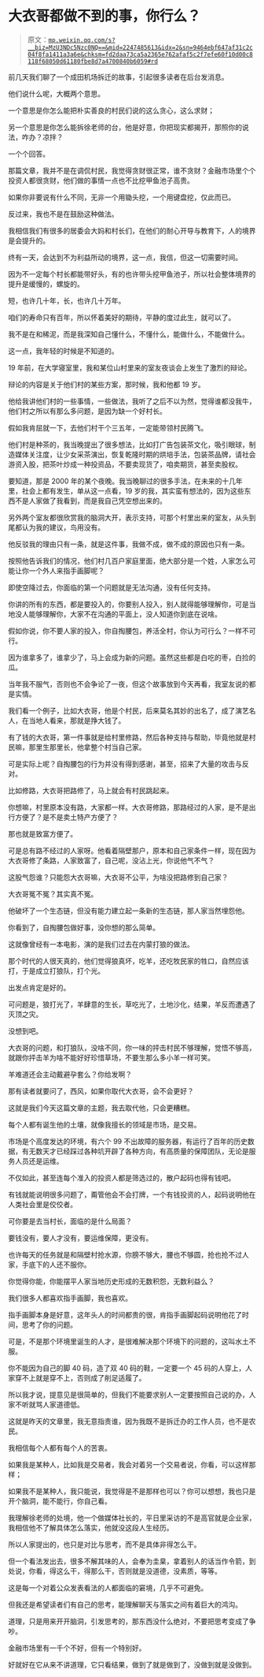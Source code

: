 # 大衣哥都做不到的事，你行么？

> 原文：[`mp.weixin.qq.com/s?__biz=MzU3NDc5Nzc0NQ==&mid=2247485613&idx=2&sn=9464ebf647af31c2c04f8fa1411a3a6e&chksm=fd2daa73ca5a2365e762afaf5c2f7efe60f10d00c8118f68050d61180fbe8d7a4700840b6059#rd`](http://mp.weixin.qq.com/s?__biz=MzU3NDc5Nzc0NQ==&mid=2247485613&idx=2&sn=9464ebf647af31c2c04f8fa1411a3a6e&chksm=fd2daa73ca5a2365e762afaf5c2f7efe60f10d00c8118f68050d61180fbe8d7a4700840b6059#rd)

前几天我们聊了一个成田机场拆迁的故事，引起很多读者在后台发消息。

他们说什么呢，大概两个意思。

一个意思是你怎么能把朴实善良的村民们说的这么贪心，这么求财；

另一个意思是你怎么能拆徐老师的台，他是好意，你把现实都揭开，那照你的说法，咋办？凉拌？

一个个回答。

那篇文章，我并不是在调侃村民，我觉得贪财很正常，谁不贪财？金融市场里个个投资人都很贪财，他们做的事情一点也不比挖甲鱼池子高贵。

如果你非要说有什么不同，无非一个用锄头挖，一个用键盘挖，仅此而已。

反过来，我也不是在鼓励这种做法。

我相信我们有很多的居委会大妈和村长们，在他们的耐心开导与教育下，人的境界是会提升的。

终有一天，会达到不为利益所动的境界，这一点，我信，但这一切需要时间。

因为不一定每个村长都能带好头，有的也许带头挖甲鱼池子，所以社会整体境界的提升是缓慢的，螺旋的。

短，也许几十年，长，也许几十万年。

咱们的寿命只有百年，所以怀着美好的期待，平静的度过此生，就可以了。

我不是在和稀泥，而是我深知自己懂什么，不懂什么，能做什么，不能做什么。

这一点，我年轻的时候是不知道的。

19 年前，在大学寝室里，我和某位山村里来的室友夜谈会上发生了激烈的辩论。

辩论的内容是关于他们村的某些方案，那时候，我和他都 19 岁。

他给我讲他们村的一些事情，一些做法，我听了之后不以为然，觉得谁都没我牛，他们村之所以有那么多问题，是因为缺一个好村长。

假如我肯屈就一下，去他们村干个三五年，一定能带领村民腾飞。

他们村是种茶的，我当晚提出了很多想法，比如打广告包装茶文化，吸引眼球，制造媒体关注度，让少女采茶演出，恢复乾隆时期的烘培手法，包装茶品牌，请社会游资入股，把茶叶炒成一种投资品，不要卖现货了，咱卖期货，甚至卖股权。

要知道，那是 2000 年的某个夜晚。我当晚聊过的很多手法，在未来的十几年里，社会上都有发生，单从这一点看，19 岁的我，其实蛮有想法的，因为这些东西不是人家做了我看到，而是我自己凭空想出来的。

另外两个室友都很欣赏我的脑洞大开，表示支持，可那个村里出来的室友，从头到尾都认为我的建议，鸟用没有。

他反驳我的理由只有一条，就是这件事，我做不成，做不成的原因也只有一条。

按照他告诉我们的情况，他们村几百户家庭里面，绝大部分是一个姓，人家怎么可能让你一个外人来指手画脚呢？

即使空降过去，你面临的第一个问题就是无法沟通，没有任何支持。

你讲的所有的东西，都是要投入的，你要别人投入，别人就得能够理解你，可是当地没人能够理解你，大家不在沟通的平面上，没人知道你到底在说啥。

假如你说，你不要人家的投入，你自掏腰包，养活全村，你认为可行么？一样不可行。

因为谁拿多了，谁拿少了，马上会成为新的问题。虽然这些都是白吃的枣，白捡的瓜。

当年我不服气，否则也不会争论了一夜，但这个故事放到今天再看，我室友说的都是实情。

我们看一个例子，比如大衣哥，他是个村民，后来莫名其妙的出名了，成了演艺名人，在当地人看来，那就是挣大钱了。

有了钱的大衣哥，第一件事就是给村里修路，然后各种支持与帮助，毕竟他就是村民嘛，那里生那里长，他拿整个村当自己家。

可是实际上呢？自掏腰包的行为并没有得到感谢，甚至，招来了大量的攻击与反对。

比如修路，大衣哥把路修了，马上就会有村民跳起来。

你想嘛，村里原本没有路，大家都一样。大衣哥修路，那路经过的人家，是不是出行方便了？是不是卖土特产方便了？

那也就是致富方便了。

可是总有路不经过的人家呀。他看着隔壁那户，原本和自己家条件一样，现在因为大衣哥修了条路，人家致富了，自己呢，没沾上光，你说他气不气？

这股气怨谁？只能怨大衣哥嘛，大衣哥不公平，为啥没把路修到自己家？

大衣哥冤不冤？其实真不冤。

他破坏了一个生态链，但没有能力建立起一条新的生态链，那人家当然埋怨他。

你看到了，自掏腰包做好事，没你想的那么简单。

这就像曾经有一本电影，演的是我们过去在内蒙打狼的做法。

那个时代的人很天真的，他们觉得狼真坏，吃羊，还吃牧民家的牲口，自然应该打，于是成立打狼队，打个光。

出发点肯定是好的。

可问题是，狼打光了，羊肆意的生长，草吃光了，土地沙化，结果，羊反而遭遇了灭顶之灾。

没想到吧。

大衣哥的问题，和打狼队，没啥不同，你一味的抨击村民不够理解，觉悟不够高，就跟你抨击羊为啥不能好好珍惜草场，不要生那么多小羊一样可笑。

羊难道还会主动戴避孕套么？你给发啊？

那有读者就要问了，西风，如果你取代大衣哥，会不会更好？

这就是我们今天这篇文章的主题，我去取代他，只会更糟糕。

每个人都有诞生他的土壤，就像我擅长的领域是市场，是交易。

市场是个高度发达的环境，有六个 99 不出故障的服务器，有运行了百年的历史数据，有无数天才已经踩过各种坑开辟了各种方向，有高质量的保障团队，无论是服务人员还是运维。

不仅如此，甚至连每个准入的投资人都是筛选过的，散户起码也得有钱吧。

有钱就能说明很多问题了，甭管他会不会打牌，一个有钱投资的人，起码说明他在人类社会里是佼佼者。

可你要是去当村长，面临的是什么局面？

要钱没有，要人才没有，要运维保障，更没有。

也许每天的任务就是和隔壁村抢水源，你膀不够大，腰也不够圆，抢也抢不过人家，手底下的人还不服你。

你觉得你能，你能摆平人家当地历史形成的无数积怨，无数利益么？

我们很多人都喜欢指手画脚，我也喜欢。

指手画脚本身是好意，这年头人的时间都贵的很，肯指手画脚起码说明他花了时间，思考了你的问题。

可是，不是那个环境里诞生的人才，是很难解决那个环境下的问题的，这叫水土不服。

你不能因为自己的脚 40 码，造了双 40 码的鞋，一定要一个 45 码的人穿上，人家穿不上就是穿不上，否则成了削足适履了。

所以我才说，提意见是很简单的，但我们不能要求别人一定要按照自己说的办，人家不听就骂人家道德低。

这就是昨天的文章里，我无意指责谁，因为我既不是拆迁办的工作人员，也不是农民。

我相信每个人都有每个人的苦衷。

如果我是某种人，比如我是交易者，我会对着另一个交易者说，你看，可以这样那样；

如果我不是某种人，我只能说，我觉得是不是那样也可以？你可以想想，我也只是开个脑洞，能不能行，你自己看。

我理解徐老师的处境，他一个做媒体社长的，平日里采访的不是高官就是企业家，我相信他不了解具体怎么落实，他就没这段人生经历。

所以人家提出的，也只是对比与思考，而不是具体非得怎么干。

但一个看法发出去，很多不解其味的人，会奉为圭臬，拿着别人的话当作令箭，到处说，你看，得这么干，得那么干，否则就是没道德，没素质，等等。

这是每一个对着公众发表看法的人都面临的窘境，几乎不可避免。

但我还是希望读者们有自己的思考，能理解聊天与落实之间有着巨大的鸿沟。

道理，只是用来开开脑洞，引发思考的，那东西没什么绝对，不要把思考变成了争吵。

金融市场里有一千个不好，但有一个特别好。

好就好在它从来不讲道理，它只看结果，做到了就是做到了，没做到就是没做到。